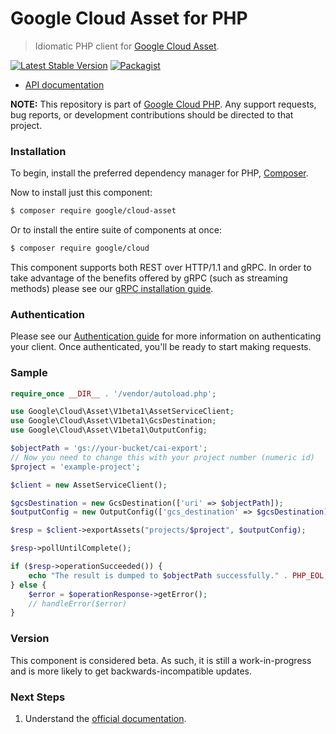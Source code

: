 # Google Cloud Asset for PHP

> Idiomatic PHP client for [Google Cloud Asset](https://cloud.google.com/resource-manager/docs/cai/).

[![Latest Stable Version](https://poser.pugx.org/google/cloud-asset/v/stable)](https://packagist.org/packages/google/cloud-asset) [![Packagist](https://img.shields.io/packagist/dm/google/cloud-asset.svg)](https://packagist.org/packages/google/cloud-asset)

* [API documentation](http://googlecloudplatform.github.io/google-cloud-php/#/docs/cloud-asset/latest/asset/readme)

**NOTE:** This repository is part of [Google Cloud PHP](https://github.com/googlecloudplatform/google-cloud-php). Any
support requests, bug reports, or development contributions should be directed to
that project.

### Installation

To begin, install the preferred dependency manager for PHP, [Composer](https://getcomposer.org/).

Now to install just this component:

```sh
$ composer require google/cloud-asset
```

Or to install the entire suite of components at once:

```sh
$ composer require google/cloud
```

This component supports both REST over HTTP/1.1 and gRPC. In order to take advantage of the benefits offered by gRPC (such as streaming methods)
please see our [gRPC installation guide](https://cloud.google.com/php/grpc).

### Authentication

Please see our [Authentication guide](https://github.com/GoogleCloudPlatform/google-cloud-php/blob/master/AUTHENTICATION.md) for more information
on authenticating your client. Once authenticated, you'll be ready to start making requests.

### Sample

```php
require_once __DIR__ . '/vendor/autoload.php';

use Google\Cloud\Asset\V1beta1\AssetServiceClient;
use Google\Cloud\Asset\V1beta1\GcsDestination;
use Google\Cloud\Asset\V1beta1\OutputConfig;

$objectPath = 'gs://your-bucket/cai-export';
// Now you need to change this with your project number (numeric id)
$project = 'example-project';

$client = new AssetServiceClient();

$gcsDestination = new GcsDestination(['uri' => $objectPath]);
$outputConfig = new OutputConfig(['gcs_destination' => $gcsDestination]);

$resp = $client->exportAssets("projects/$project", $outputConfig);

$resp->pollUntilComplete();

if ($resp->operationSucceeded()) {
    echo "The result is dumped to $objectPath successfully." . PHP_EOL;
} else {
    $error = $operationResponse->getError();
    // handleError($error)
}
```

### Version

This component is considered beta. As such, it is still a work-in-progress and is more likely to get backwards-incompatible updates.

### Next Steps

1. Understand the [official documentation](https://cloud.google.com/resource-manager/docs/cai/).
